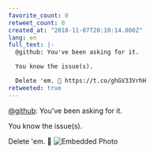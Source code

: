 ```yaml
---
favorite_count: 0
retweet_count: 0
created_at: "2018-11-07T20:10:14.000Z"
lang: en
full_text: |-
  @github: You've been asking for it. 

  You know the issue(s). 

  Delete 'em. 🚮 https://t.co/ghGV33VrhH
retweeted: true
---
```


[@github](https://twitter.com/github): You've been asking for it.

You know the issue(s).

Delete 'em. 🚮
![Embedded Photo](https://twitter-media-coderbyheart.s3.eu-north-1.amazonaws.com/1060263175394902018-Dra0v6nVYAA-MuE.jpg)
